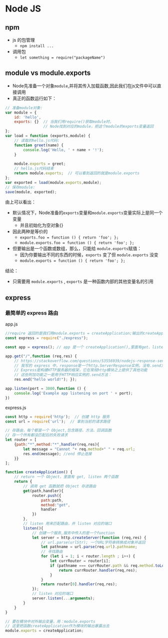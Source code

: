 # Node JS

## npm
- js 的包管理
  - ```npm install ...```
- 调用包
  - ```let something = require("packageName")```

## module vs module.exports
- Node先准备一个对象```module```,并将其传入加载函数,因此我们在js文件中可以直接调用
- 真正的函数运行如下：
```javascript
// 准备module对象:
var module = {
    id: 'hello',
    exports: {}  // 当我们用require()获取module时，
                 // Node找到对应的module，把这个module的exports变量返回
};
var load = function (exports,module) {
    // 读取的hello.js代码:
    function greet(name) {
        console.log('Hello, ' + name + '!');
    }
    
    module.exports = greet;
    // hello.js代码结束
    return module.exports;  // 可以看到返回的就是module.exports
};
var exported = load(module.exports,module);
// 保存module:
save(module, exported);
```
由上可以看出：
- 默认情况下，Node准备的```exports```变量和```module.exports```变量实际上是同一个变量
  - 并且初始化为空对象{}
- 因此两种是等价的
  - ```exports.foo = function () { return 'foo'; };```
  - ```module.exports.foo = function () { return 'foo'; };```
- 但要输出是一个函数或数组，那么，只能给 ```module.exports```赋值：
  - 因为你要输出不同的东西的时候，```exports``` 变了但 ```module.exports``` 没变
  - ```module.exports = function () { return 'foo'; };```

结论：
- 只需要用 ```module.exports``` , ```exports``` 是一种函数内部的其他变量名的引用
  
## express

### 最简单的 express 路由

app.js
```javascript
//require 返回的是我们用module.exports = createApplication;输出的createApplication函数
const express = require("./express");

const app = express(); // app 是一个 createApplication(),里面有get、listen方法等

app.get("/",function (req,res) {
    // https://stackoverflow.com/questions/53556939/nodejs-response-send-is-not-a-function
    // 我写的 express 中，response是一个http.ServerResponse实例，没有.send方法。
    // Express是构建HTTP服务器的框架，它在常规http模块之上提供了其他功能
    // 这些附加功能之一是用于HTTP响应实例的.send方法：
    res.end("hello world!"); });

app.listen(port = 3000,function () {
    console.log('Example app listening on port ' + port);
})
```
express.js
```javascript
const http = require('http');  // 创建 http 服务
const url = require('url');  // 拿到当前的请求路径

// 存路由，每个都是一个 Object,包含路径、方法、回调函数
// 存一个所有都没匹配后的失败请求
let router = [
    {path:"*",method:"*",handler(req,res){
        let message = "Cannot "+ req.method+" " + req.url;
        res.end(message); //end 停止连接
    }}
];

function createApplication() {
    // return 一个 Object，里面有 get, listen 两个函数
    return {
        // 调用 get 函数就把 Object 存进路由
        get(path,handler){
            router.push({
                path:path,
                method:"get",
                handler
            })
        },
        // listen 用来匹配路由，并 listen 对应的端口
        listen(){
            // 创建一个服务,服务中传入的是一个function
            let server = http.createServer(function (req,res) {
                // url.parse(urlStr); 一个URL字符串转换成对象并返回
                let pathname = url.parse(req.url).pathname;
                // 寻找路由
                for (let i = 1; i < router.length ; i++) {
                    let currRouter = router[i];
                    if (pathname === currRouter.path && req.method.toLowerCase() === currRouter.method) {
                        return currRouter.handler(req,res);
                    }
                }
                return router[0].handler(req,res);
            });
            // listen 对应的端口
            server.listen(...arguments);
        }
    }
}

// 要在模块中对外输出变量，用：module.exports
// 这里把函数createApplication作为模块的输出暴露出去
module.exports = createApplication;
```